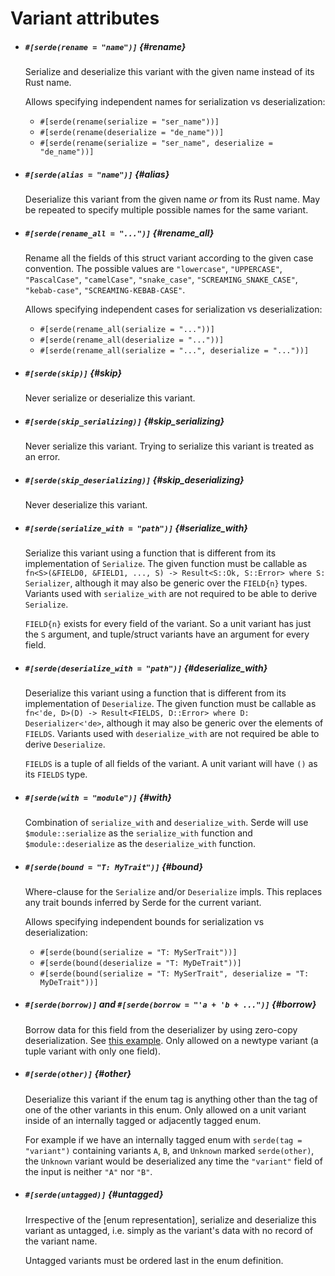 # Variant attributes

- ##### `#[serde(rename = "name")]` {#rename}

  Serialize and deserialize this variant with the given name instead of its Rust
  name.

  Allows specifying independent names for serialization vs deserialization:

  - `#[serde(rename(serialize = "ser_name"))]`
  - `#[serde(rename(deserialize = "de_name"))]`
  - `#[serde(rename(serialize = "ser_name", deserialize = "de_name"))]`

- ##### `#[serde(alias = "name")]` {#alias}

  Deserialize this variant from the given name *or* from its Rust name. May be
  repeated to specify multiple possible names for the same variant.

- ##### `#[serde(rename_all = "...")]` {#rename_all}

  Rename all the fields of this struct variant according to the given case
  convention. The possible values are `"lowercase"`, `"UPPERCASE"`,
  `"PascalCase"`, `"camelCase"`, `"snake_case"`, `"SCREAMING_SNAKE_CASE"`,
  `"kebab-case"`, `"SCREAMING-KEBAB-CASE"`.

  Allows specifying independent cases for serialization vs deserialization:

  - `#[serde(rename_all(serialize = "..."))]`
  - `#[serde(rename_all(deserialize = "..."))]`
  - `#[serde(rename_all(serialize = "...", deserialize = "..."))]`

- ##### `#[serde(skip)]` {#skip}

  Never serialize or deserialize this variant.

- ##### `#[serde(skip_serializing)]` {#skip_serializing}

  Never serialize this variant. Trying to serialize this variant is treated as
  an error.

- ##### `#[serde(skip_deserializing)]` {#skip_deserializing}

  Never deserialize this variant.

- ##### `#[serde(serialize_with = "path")]` {#serialize_with}

  Serialize this variant using a function that is different from its
  implementation of `Serialize`. The given function must be callable as
  `fn<S>(&FIELD0, &FIELD1, ..., S) -> Result<S::Ok, S::Error> where S:
  Serializer`, although it may also be generic over the `FIELD{n}` types.
  Variants used with `serialize_with` are not required to be able to derive
  `Serialize`.

  `FIELD{n}` exists for every field of the variant. So a unit variant has just
  the `S` argument, and tuple/struct variants have an argument for every field.

- ##### `#[serde(deserialize_with = "path")]` {#deserialize_with}

  Deserialize this variant using a function that is different from its
  implementation of `Deserialize`. The given function must be callable as
  `fn<'de, D>(D) -> Result<FIELDS, D::Error> where D: Deserializer<'de>`,
  although it may also be generic over the elements of `FIELDS`. Variants used
  with `deserialize_with` are not required be able to derive `Deserialize`.

  `FIELDS` is a tuple of all fields of the variant. A unit variant will have
  `()` as its `FIELDS` type.

- ##### `#[serde(with = "module")]` {#with}

  Combination of `serialize_with` and `deserialize_with`. Serde will use
  `$module::serialize` as the `serialize_with` function and
  `$module::deserialize` as the `deserialize_with` function.

- ##### `#[serde(bound = "T: MyTrait")]` {#bound}

  Where-clause for the `Serialize` and/or `Deserialize` impls. This replaces any
  trait bounds inferred by Serde for the current variant.

  Allows specifying independent bounds for serialization vs deserialization:

  - `#[serde(bound(serialize = "T: MySerTrait"))]`
  - `#[serde(bound(deserialize = "T: MyDeTrait"))]`
  - `#[serde(bound(serialize = "T: MySerTrait", deserialize = "T: MyDeTrait"))]`

- ##### `#[serde(borrow)]` and `#[serde(borrow = "'a + 'b + ...")]` {#borrow}

  Borrow data for this field from the deserializer by using zero-copy
  deserialization. See [this example][borrowing-data]. Only allowed on a newtype
  variant (a tuple variant with only one field).

  [borrowing-data]: lifetimes.md#borrowing-data-in-a-derived-impl

- ##### `#[serde(other)]` {#other}

  Deserialize this variant if the enum tag is anything other than the tag of one
  of the other variants in this enum. Only allowed on a unit variant inside of
  an internally tagged or adjacently tagged enum.

  For example if we have an internally tagged enum with `serde(tag = "variant")`
  containing variants `A`, `B`, and `Unknown` marked `serde(other)`, the
  `Unknown` variant would be deserialized any time the `"variant"` field of the
  input is neither `"A"` nor `"B"`.

- ##### `#[serde(untagged)]` {#untagged}

  Irrespective of the [enum representation], serialize and deserialize this
  variant as untagged, i.e. simply as the variant's data with no record of the
  variant name.

  Untagged variants must be ordered last in the enum definition.

  [enum representations]: enum-representations.md
